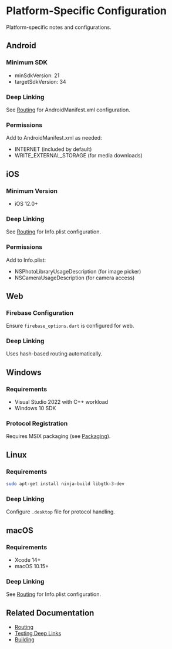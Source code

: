 # Platform-Specific Configuration

Platform-specific notes and configurations.

## Android

### Minimum SDK
- minSdkVersion: 21
- targetSdkVersion: 34

### Deep Linking
See [Routing](../architecture/routing.md) for AndroidManifest.xml configuration.

### Permissions
Add to AndroidManifest.xml as needed:
- INTERNET (included by default)
- WRITE_EXTERNAL_STORAGE (for media downloads)

## iOS

### Minimum Version
- iOS 12.0+

### Deep Linking
See [Routing](../architecture/routing.md) for Info.plist configuration.

### Permissions
Add to Info.plist:
- NSPhotoLibraryUsageDescription (for image picker)
- NSCameraUsageDescription (for camera access)

## Web

### Firebase Configuration
Ensure `firebase_options.dart` is configured for web.

### Deep Linking
Uses hash-based routing automatically.

## Windows

### Requirements
- Visual Studio 2022 with C++ workload
- Windows 10 SDK

### Protocol Registration
Requires MSIX packaging (see [Packaging](../deployment/packaging-setup.md)).

## Linux

### Requirements
```bash
sudo apt-get install ninja-build libgtk-3-dev
```

### Deep Linking
Configure `.desktop` file for protocol handling.

## macOS

### Requirements
- Xcode 14+
- macOS 10.15+

### Deep Linking
See [Routing](../architecture/routing.md) for Info.plist configuration.

## Related Documentation

- [Routing](../architecture/routing.md)
- [Testing Deep Links](testing-deep-links.md)
- [Building](../deployment/building.md)
